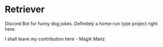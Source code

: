 # Retriever
Discord Bot for funny dog jokes. Definitely a home-run type project right here.

I shall leave my contribution here - Magik Manz
